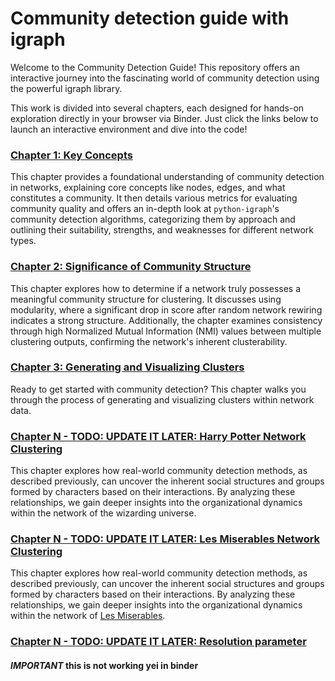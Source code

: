 # Community detection guide with igraph

Welcome to the Community Detection Guide! This repository offers an interactive journey into the fascinating world of community detection using the powerful igraph library.

This work is divided into several chapters, each designed for hands-on exploration directly in your browser via Binder. Just click the links below to launch an interactive environment and dive into the code!

### [Chapter 1: Key Concepts](https://mybinder.org/v2/gh/BeaMarton13/community-detection-guide-w-igraph/HEAD?urlpath=%2Fdoc%2Ftree%2Fnotebooks%2Fkey_concepts.ipynb)
This chapter provides a foundational understanding of community detection in networks, explaining core concepts like nodes, edges, and what constitutes a community. It then details various metrics for evaluating community quality and offers an in-depth look at `python-igraph`'s community detection algorithms, categorizing them by approach and outlining their suitability, strengths, and weaknesses for different network types.

### [Chapter 2: Significance of Community Structure](https://mybinder.org/v2/gh/BeaMarton13/community-detection-guide-w-igraph/HEAD?urlpath=%2Fdoc%2Ftree%2Fnotebooks%2Ftest_significance_of_community.ipynb)
This chapter explores how to determine if a network truly possesses a meaningful community structure for clustering. It discusses using modularity, where a significant drop in score after random network rewiring indicates a strong structure. Additionally, the chapter examines consistency through high Normalized Mutual Information (NMI) values between multiple clustering outputs, confirming the network's inherent clusterability.

### [Chapter 3: Generating and Visualizing Clusters](https://mybinder.org/v2/gh/BeaMarton13/community-detection-guide-w-igraph/HEAD?urlpath=%2Fdoc%2Ftree%2Fnotebooks%2Fgenerating_and_visualizing_clusters.ipynb)
Ready to get started with community detection? This chapter walks you through the process of generating and visualizing clusters within network data.


### [Chapter N - TODO: UPDATE IT LATER: Harry Potter Network Clustering](https://mybinder.org/v2/gh/BeaMarton13/community-detection-guide-w-igraph/HEAD?urlpath=%2Fdoc%2Ftree%2Fnotebooks%2Fharry_potter_clustering.ipynb)
This chapter explores how real-world community detection methods, as described previously, can uncover the inherent social structures and groups formed by characters based on their interactions. By analyzing these relationships, we gain deeper insights into the organizational dynamics within the network of the wizarding universe.

### [Chapter N - TODO: UPDATE IT LATER: Les Miserables Network Clustering](https://mybinder.org/v2/gh/BeaMarton13/community-detection-guide-w-igraph/HEAD?urlpath=%2Fdoc%2Ftree%2Fnotebooks%2Fles_miserables.ipynb)
This chapter explores how real-world community detection methods, as described previously, can uncover the inherent social structures and groups formed by characters based on their interactions. By analyzing these relationships, we gain deeper insights into the organizational dynamics within the network of [Les Miserables](https://websites.umich.edu/~mejn/netdata/).

### [Chapter N - TODO: UPDATE IT LATER: Resolution parameter](https://mybinder.org/v2/gh/BeaMarton13/community-detection-guide-w-igraph/HEAD?urlpath=%2Fdoc%2Ftree%2Fnotebooks%2Finteractive_resolution_on_sierpinski.ipynb)
#### _IMPORTANT_ this is not working yei in binder

